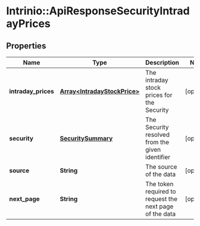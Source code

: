 # Intrinio::ApiResponseSecurityIntradayPrices

## Properties
Name | Type | Description | Notes
------------ | ------------- | ------------- | -------------
**intraday_prices** | [**Array&lt;IntradayStockPrice&gt;**](IntradayStockPrice.md) | The intraday stock prices for the Security | [optional] 
**security** | [**SecuritySummary**](SecuritySummary.md) | The Security resolved from the given identifier | [optional] 
**source** | **String** | The source of the data | [optional] 
**next_page** | **String** | The token required to request the next page of the data | [optional] 


